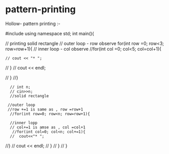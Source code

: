 # pattern-printing

Hollow- pattern printing :-




#include<iostream>
using namespace std;
 int main(){

   // printing solid rectangle
   // outer loop - row observe
   for(int row =0; row<3; row=row+1){
   // inner loop - col observe 
   //for(int col =0; col<5; col=col+1){
 
    // cout << "* ";
// }
 // cout << endl;
   
// }
 //}


      // int n;
      // cin>>n;
      //solid rectangle
     
     //outer loop
     //row +=1 is same as , row =row+1
      //for(int row=0; row<n; row=row+1){
      
      //inner lopp
      // col+=1 is amse as , col =col+1
       //for(int col=0; col<n; col+=1){
      //  cout<<"* ";
  //}
      //  cout << endl;
     // }
 //  }
  // }
